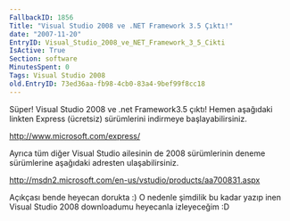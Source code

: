 ```yaml
---
FallbackID: 1856
Title: "Visual Studio 2008 ve .NET Framework 3.5 Çıktı!"
date: "2007-11-20"
EntryID: Visual_Studio_2008_ve_NET_Framework_3_5_Cikti
IsActive: True
Section: software
MinutesSpent: 0
Tags: Visual Studio 2008
old.EntryID: 73ed36aa-fb98-4cb0-83a4-9bef99f8cc18
---
```

Süper! Visual Studio 2008 ve .net Framework3.5 çıktı! Hemen aşağıdaki
linkten Express (ücretsiz) sürümlerini indirmeye başlayabilirsiniz.

<http://www.microsoft.com/express/>

Ayrıca tüm diğer Visual Studio ailesinin de 2008 sürümlerinin deneme
sürümlerine aşağıdaki adresten ulaşabilirsiniz.

<http://msdn2.microsoft.com/en-us/vstudio/products/aa700831.aspx>

Açıkçası bende heyecan dorukta :) O nedenle şimdilik bu kadar yazıp inen
Visual Studio 2008 downloadumu heyecanla izleyeceğim :D


